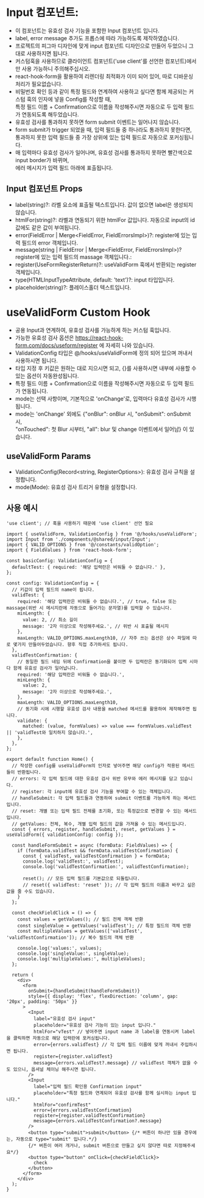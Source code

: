 # Input 컴포넌트:

- 이 컴포넌트는 유효성 검사 기능을 포함한 Input 컴포넌트 입니다.
- label, error message 추가도 프롭스에 따라 가능하도록 제작하였습니다.
- 프로젝트의 피그마 디자인에 맞게 input 컴포넌트 디자인으로 만들어 두었으니 그대로 사용하지면 됩니다.
- 커스텀훅을 사용하므로 클라이언트 컴포넌트('use client'를 선언한 컴포넌트)에서만 사용 가능하니 주의해주십시오.
- react-hook-form을 활용하여 리렌더링 최적화가 이미 되어 있어, 따로 디바운싱 처리가 필요없습니다.
- 비밀번호 확인 등과 같이 특정 필드와 연계하여 사용하고 싶다면 함께 제공되는 커스텀 훅의 인자에 넣을 Config를 작성할 때,<br>
  특정 필드 이름 + Confirmation으로 이름을 작성해주시면 자동으로 두 입력 필드가 연동되도록 해두었습니다.
- 유효성 검사를 통과하지 못하면 form submit 이벤트는 일어나지 않습니다.
- form submit가 trigger 되었을 때, 입력 필드들 중 하나라도 통과하지 못한다면,<br>
  통과하지 못한 입력 필드들 중 가장 상위에 있는 입력 필드로 자동으로 포커싱됩니다.
- 매 입력마다 유효성 검사가 일어나며, 유효성 검사를 통과하지 못하면 빨간색으로 input border가 바뀌며,<br>
  에러 메시지가 입력 필드 아래에 표출됩니다.

## Input 컴포넌트 Props

- label(string)?: 라벨 요소에 표출될 텍스트입니다. 값이 없으면 label은 생성되지 않습니다.
- htmlFor(string)?: 라벨과 연동되기 위한 htmlFor 값입니다. 자동으로 input의 id값에도 같은 값이 부여됩니다.
- error(FieldError | Merge<FieldError, FieldErrorsImpl>)?: register에 있는 입력 필드의 error 객체입니다.
- message(string | FieldError | Merge<FieldError, FieldErrorsImpl>)? register에 있는 입력 필드의 massage 객체입니다.:
- register(UseFormRegisterReturn)?: useValidForm 훅에서 반환되는 register 객체입니다.
- type(HTMLInputTypeAttribute, default: 'text')?: input 타입입니다.
- placeholder(string)?: 플레이스홀더 텍스트입니다.

# useValidForm Custom Hook

- 공용 Input과 연계하여, 유효성 검사를 가능하게 하는 커스텀 훅입니다.
- 가능한 유효성 검사 옵션은 https://react-hook-form.com/docs/useform/register 에 자세히 나와 있습니다.
- ValidationConfig 타입은 @/hooks/useValidForm에 정의 되어 있으며 꺼내서 사용하시면 됩니다.
- 타입 지정 후 키값은 원하는 대로 지으시면 되고, {}를 사용하시면 내부에 사용할 수 있는 옵션이 자동완성됩니다.
- 특정 필드 이름 + Confirmation으로 이름을 작성해주시면 자동으로 두 입력 필드가 연동됩니다.
- mode는 선택 사항이며, 기본적으로 'onChange'로, 입력마다 유효성 검사가 시행됩니다.
- mode는 'onChange' 외에도 {"onBlur": onBlur 시, "onSubmit": onSubmit 시,<br>
  "onTouched": 첫 Blur 시부터, "all": blur 및 change 이벤트에서 일어남} 이 있습니다.

## useValidForm Params

- ValidationConfig(Record<string, RegisterOptions>): 유효성 검사 규칙을 설정합니다.
- mode(Mode): 유효성 검사 트리거 유형을 설정합니다.

## 사용 예시

```tsx
'use client'; // 훅을 사용하기 때문에 'use client' 선언 필요

import { useValidForm, ValidationConfig } from '@/hooks/useValidForm';
import Input from './components/@shared/input/Input';
import { VALID_OPTIONS } from '@/constants/validOption';
import { FieldValues } from 'react-hook-form';

const basicConfig: ValidationConfig = {
  defaultTest: { required: '해당 입력란은 비워둘 수 없습니다.' },
};

const config: ValidationConfig = {
  // 키값이 입력 필드의 name이 됩니다.
  validTest: {
    required: '해당 입력란은 비워둘 수 없습니다.', // true, false 또는 massage(위반 시 메시지란에 자동으로 들어가는 문자열)를 입력할 수 있습니다.
    minLength: {
      value: 2, // 최소 길이
      message: '2자 이상으로 작성해주세요.', // 위반 시 표출될 메시지
    },
    maxLength: VALID_OPTIONS.maxLength10, // 자주 쓰는 옵션은 상수 파일에 따로 몇가지 만들어두었습니다. 향후 직접 추가하셔도 됩니다.
  },
  validTestConfirmation: {
    // 동일한 필드 네임 뒤에 Confirmation을 붙이면 두 입력란은 동기화되어 입력 시마다 함께 유효성 검사가 일어납니다.
    required: '해당 입력란은 비워둘 수 없습니다.',
    minLength: {
      value: 2,
      message: '2자 이상으로 작성해주세요.',
    },
    maxLength: VALID_OPTIONS.maxLength10,
    // 동기화 시에 시행할 유효성 검사 내용을 matched 메서드를 활용하여 제작해주면 됩니다.
    validate: {
      matched: (value, formValues) => value === formValues.validTest || 'validTest와 일치하지 않습니다.',
    },
  },
};

export default function Home() {
  // 작성한 config를 useValidForm의 인자로 넣어주면 해당 config가 적용된 메서드들이 반환됩니다.
  // errors: 각 입력 필드에 대한 유효성 검사 위반 유무와 에러 메시지를 담고 있습니다.
  // register: 각 input에 유효성 검사 기능을 부여할 수 있는 객체입니다.
  // handleSubmit: 각 입력 필드들과 연동하여 submit 이벤트를 가능하게 하는 메서드입니다.
  // reset: 개별 또는 입력 필드 전체를 초기화, 또는 특정값으로 변경할 수 있는 메서드입니다.
  // getValues: 전체, 복수, 개별 입력 필드의 값을 가져올 수 있는 메서드입니다.
  const { errors, register, handleSubmit, reset, getValues } = useValidForm({ validationConfig: config });

  const handleFormSubmit = async (formData: FieldValues) => {
    if (formData.validTest && formData.validTestConfirmation) {
      const { validTest, validTestConfirmation } = formData;
      console.log('validTest:', validTest);
      console.log('validTestConfirmation:', validTestConfirmation);

      reset(); // 모든 입력 필드를 기본값으로 되돌립니다.
      // reset({ validTest: 'reset' }); // 각 입력 필드의 이름과 바꾸고 싶은 값을 줄 수도 있습니다.
    }
  };

  const checkFieldClick = () => {
    const values = getValues(); // 필드 전체 객체 반환
    const singleValue = getValues('validTest'); // 특정 필드의 객체 반환
    const multipleValues = getValues(['validTest', 'validTestConfirmation']); // 복수 필드의 객체 반환

    console.log('values:', values);
    console.log('singleValue:', singleValue);
    console.log('multipleValues:', multipleValues);
  };

  return (
    <div>
      <form
        onSubmit={handleSubmit(handleFormSubmit)}
        style={{ display: 'flex', flexDirection: 'column', gap: '20px', padding: '50px' }}
      >
        <Input
          label="유효성 검사 input"
          placeholder="유효성 검사 기능이 있는 input 입니다."
          htmlFor="vTest" // 넣어주면 input name 과 label을 연동시켜 label을 클릭하면 자동으로 해당 입력란에 포커싱됩니다.
          error={errors.validTest} // 각 입력 필드 이름에 맞게 꺼내서 주입하시면 됩니다.
          register={register.validTest}
          message={errors.validTest?.message} // validTest 객체가 없을 수도 있으니, 옵셔널 체이닝 해주시면 됩니다.
        />
        <Input
          label="입력 필드 확인용 Confirmation input"
          placeholder="특정 필드와 연계되어 유효성 검사를 함께 실시하는 input 입니다."
          htmlFor="confirmTest"
          error={errors.validTestConfirmation}
          register={register.validTestConfirmation}
          message={errors.validTestConfirmation?.message}
        />
        <button type="submit">submit</button> {/* 버튼이 하나만 있을 경우에는, 자동으로 type="submit" 입니다.*/}
        {/* 버튼이 여러 개거나, submit 버튼으로 만들고 싶지 않다면 따로 지정해주세요*/}
        <button type="button" onClick={checkFieldClick}>
          check
        </button>
      </form>
    </div>
  );
}
```
